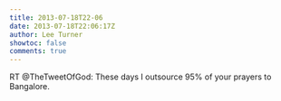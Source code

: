 ```yaml
---
title: 2013-07-18T22-06
date: 2013-07-18T22:06:17Z
author: Lee Turner
showtoc: false
comments: true
---
```


RT @TheTweetOfGod: These days I outsource 95% of your prayers to Bangalore.

